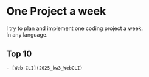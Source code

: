 # One Project a week

I try to plan and implement one coding project a week.\
In any language.

## Top 10

    - [Web CLI](2025_kw3_WebCLI)
